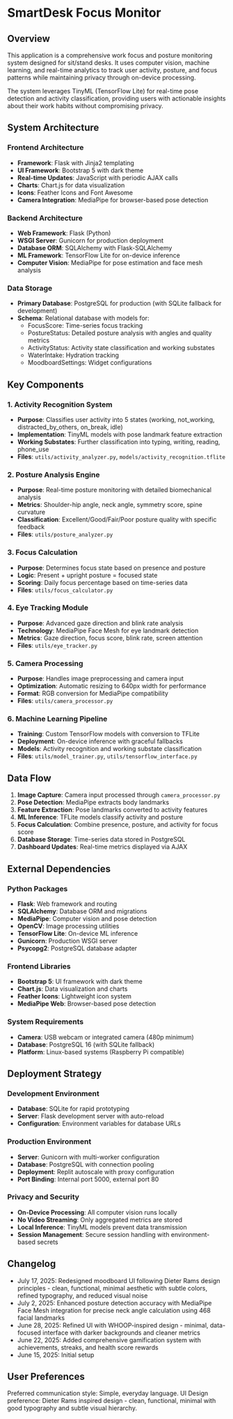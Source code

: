 # SmartDesk Focus Monitor

## Overview

This application is a comprehensive work focus and posture monitoring system designed for sit/stand desks. It uses computer vision, machine learning, and real-time analytics to track user activity, posture, and focus patterns while maintaining privacy through on-device processing.

The system leverages TinyML (TensorFlow Lite) for real-time pose detection and activity classification, providing users with actionable insights about their work habits without compromising privacy.

## System Architecture

### Frontend Architecture
- **Framework**: Flask with Jinja2 templating
- **UI Framework**: Bootstrap 5 with dark theme
- **Real-time Updates**: JavaScript with periodic AJAX calls
- **Charts**: Chart.js for data visualization
- **Icons**: Feather Icons and Font Awesome
- **Camera Integration**: MediaPipe for browser-based pose detection

### Backend Architecture
- **Web Framework**: Flask (Python)
- **WSGI Server**: Gunicorn for production deployment
- **Database ORM**: SQLAlchemy with Flask-SQLAlchemy
- **ML Framework**: TensorFlow Lite for on-device inference
- **Computer Vision**: MediaPipe for pose estimation and face mesh analysis

### Data Storage
- **Primary Database**: PostgreSQL for production (with SQLite fallback for development)
- **Schema**: Relational database with models for:
  - FocusScore: Time-series focus tracking
  - PostureStatus: Detailed posture analysis with angles and quality metrics
  - ActivityStatus: Activity state classification and working substates
  - WaterIntake: Hydration tracking
  - MoodboardSettings: Widget configurations

## Key Components

### 1. Activity Recognition System
- **Purpose**: Classifies user activity into 5 states (working, not_working, distracted_by_others, on_break, idle)
- **Implementation**: TinyML models with pose landmark feature extraction
- **Working Substates**: Further classification into typing, writing, reading, phone_use
- **Files**: `utils/activity_analyzer.py`, `models/activity_recognition.tflite`

### 2. Posture Analysis Engine
- **Purpose**: Real-time posture monitoring with detailed biomechanical analysis
- **Metrics**: Shoulder-hip angle, neck angle, symmetry score, spine curvature
- **Classification**: Excellent/Good/Fair/Poor posture quality with specific feedback
- **Files**: `utils/posture_analyzer.py`

### 3. Focus Calculation
- **Purpose**: Determines focus state based on presence and posture
- **Logic**: Present + upright posture = focused state
- **Scoring**: Daily focus percentage based on time-series data
- **Files**: `utils/focus_calculator.py`

### 4. Eye Tracking Module
- **Purpose**: Advanced gaze direction and blink rate analysis
- **Technology**: MediaPipe Face Mesh for eye landmark detection
- **Metrics**: Gaze direction, focus score, blink rate, screen attention
- **Files**: `utils/eye_tracker.py`

### 5. Camera Processing
- **Purpose**: Handles image preprocessing and camera input
- **Optimization**: Automatic resizing to 640px width for performance
- **Format**: RGB conversion for MediaPipe compatibility
- **Files**: `utils/camera_processor.py`

### 6. Machine Learning Pipeline
- **Training**: Custom TensorFlow models with conversion to TFLite
- **Deployment**: On-device inference with graceful fallbacks
- **Models**: Activity recognition and working substate classification
- **Files**: `utils/model_trainer.py`, `utils/tensorflow_interface.py`

## Data Flow

1. **Image Capture**: Camera input processed through `camera_processor.py`
2. **Pose Detection**: MediaPipe extracts body landmarks
3. **Feature Extraction**: Pose landmarks converted to activity features
4. **ML Inference**: TFLite models classify activity and posture
5. **Focus Calculation**: Combine presence, posture, and activity for focus score
6. **Database Storage**: Time-series data stored in PostgreSQL
7. **Dashboard Updates**: Real-time metrics displayed via AJAX

## External Dependencies

### Python Packages
- **Flask**: Web framework and routing
- **SQLAlchemy**: Database ORM and migrations
- **MediaPipe**: Computer vision and pose detection
- **OpenCV**: Image processing utilities
- **TensorFlow Lite**: On-device ML inference
- **Gunicorn**: Production WSGI server
- **Psycopg2**: PostgreSQL database adapter

### Frontend Libraries
- **Bootstrap 5**: UI framework with dark theme
- **Chart.js**: Data visualization and charts
- **Feather Icons**: Lightweight icon system
- **MediaPipe Web**: Browser-based pose detection

### System Requirements
- **Camera**: USB webcam or integrated camera (480p minimum)
- **Database**: PostgreSQL 16 (with SQLite fallback)
- **Platform**: Linux-based systems (Raspberry Pi compatible)

## Deployment Strategy

### Development Environment
- **Database**: SQLite for rapid prototyping
- **Server**: Flask development server with auto-reload
- **Configuration**: Environment variables for database URLs

### Production Environment
- **Server**: Gunicorn with multi-worker configuration
- **Database**: PostgreSQL with connection pooling
- **Deployment**: Replit autoscale with proxy configuration
- **Port Binding**: Internal port 5000, external port 80

### Privacy and Security
- **On-Device Processing**: All computer vision runs locally
- **No Video Streaming**: Only aggregated metrics are stored
- **Local Inference**: TinyML models prevent data transmission
- **Session Management**: Secure session handling with environment-based secrets

## Changelog
- July 17, 2025: Redesigned moodboard UI following Dieter Rams design principles - clean, functional, minimal aesthetic with subtle colors, refined typography, and reduced visual noise
- July 2, 2025: Enhanced posture detection accuracy with MediaPipe Face Mesh integration for precise neck angle calculation using 468 facial landmarks
- June 28, 2025: Refined UI with WHOOP-inspired design - minimal, data-focused interface with darker backgrounds and cleaner metrics
- June 22, 2025: Added comprehensive gamification system with achievements, streaks, and health score rewards
- June 15, 2025: Initial setup

## User Preferences

Preferred communication style: Simple, everyday language.
UI Design preference: Dieter Rams inspired design - clean, functional, minimal with good typography and subtle visual hierarchy.
